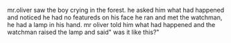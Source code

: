 mr.oliver saw the boy crying in the forest. he asked him what had happened and noticed he had no featureds on his face
he ran and met the watchman, he had a lamp in his hand. mr oliver told him what had happened and the watchman raised the lamp and said" was it like this?"